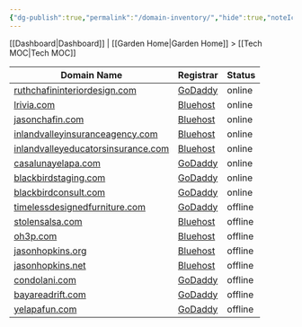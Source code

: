 ```yaml
---
{"dg-publish":true,"permalink":"/domain-inventory/","hide":true,"noteIcon":"","created":"2024-09-16T21:15:04.172-07:00","updated":"2024-09-18T09:47:00.033-07:00"}
---
```


[[Dashboard\|Dashboard]] | [[Garden Home\|Garden Home]] > [[Tech MOC\|Tech MOC]]


| Domain Name                                                                       | Registrar                             | Status  |
| --------------------------------------------------------------------------------- | ------------------------------------- | ------- |
| [ruthchafininteriordesign.com](https://ruthchafininteriordesign.com/)             | [GoDaddy](https://www.godaddy.com/)   | online  |
| [lrivia.com](https://lrivia.com/)                                                 | [Bluehost](https://www.bluehost.com/) | online  |
| [jasonchafin.com](https://jasonchafin.com/)                                       | [Bluehost](https://www.bluehost.com/) | online  |
| [inlandvalleyinsuranceagency.com](https://inlandvalleyinsuranceagency.com/)       | [Bluehost](https://www.bluehost.com/) | online  |
| [inlandvalleyeducatorsinsurance.com](https://inlandvalleyeducatorsinsurance.com/) | [Bluehost](https://www.bluehost.com/) | online  |
| [casalunayelapa.com](https://casalunayelapa.com/)                                 | [GoDaddy](https://www.godaddy.com/)   | online  |
| [blackbirdstaging.com](https://blackbirdstaging.com/)                             | [GoDaddy](https://www.godaddy.com/)   | online  |
| [blackbirdconsult.com](https://blackbirdconsult.com/)                             | [GoDaddy](https://www.godaddy.com/)   | online  |
| [timelessdesignedfurniture.com](https://timelessdesignedfurniture.com/)           | [GoDaddy](https://www.godaddy.com/)   | offline |
| [stolensalsa.com](https://stolensalsa.com/)                                       | [Bluehost](https://www.bluehost.com/) | offline |
| [oh3p.com](https://oh3p.com/)                                                     | [Bluehost](https://www.bluehost.com/) | offline |
| [jasonhopkins.org](https://jasonhopkins.org/)                                     | [Bluehost](https://www.bluehost.com/) | offline |
| [jasonhopkins.net](https://jasonhopkins.net/)                                     | [Bluehost](https://www.bluehost.com/) | offline |
| [condolani.com](https://condolani.com/)                                           | [GoDaddy](https://www.godaddy.com/)   | offline |
| [bayareadrift.com](https://bayareadrift.com/)                                     | [GoDaddy](https://www.godaddy.com/)   | offline |
| [yelapafun.com](https://yelapafun.com/)                                           | [GoDaddy](https://www.godaddy.com/)   | offline |


